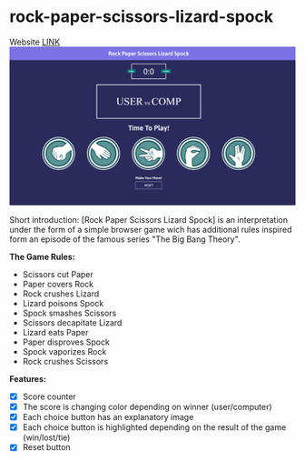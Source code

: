 # rock-paper-scissors-lizard-spock
Website [LINK](https://antoniobaciu.github.io/rock-paper-scissors-lizard-spock/)
![](img/game-preview.png)

Short introduction:
[Rock Paper Scissors Lizard Spock] is an interpretation under the form of a simple browser game 
wich has additional rules inspired form an episode of the famous series "The Big Bang Theory".

__The Game Rules:__

* Scissors cut Paper
* Paper covers Rock
* Rock crushes Lizard
* Lizard poisons Spock
* Spock smashes Scissors
* Scissors decapitate Lizard
* Lizard eats Paper
* Paper disproves Spock
* Spock vaporizes Rock
* Rock crushes Scissors

__Features:__
- [x] Score counter
- [x] The score is changing color depending on winner (user/computer)
- [x] Each choice button has an explanatory image
- [x] Each choice button is highlighted depending on the result of the game (win/lost/tie)
- [x] Reset button

